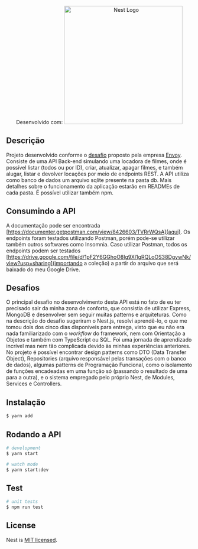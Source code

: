 <p align="center"> Desenvolvido com:
  <a href="http://nestjs.com/" target="blank"><img src="https://nestjs.com/img/logo_text.svg" width="320" alt="Nest Logo" /></a>
</p>


## Descrição

Projeto desenvolvido conforme o [desafio](https://gist.github.com/lBrunol/5f2870294d3d5f24cfcb8cdb88d51504) proposto pela empresa [Envoy](https://envoy.tec.br/). Consiste de uma API Back-end simulando uma locadora de filmes, onde é possível listar (todos ou por ID), criar, atualizar, apagar filmes, e também alugar, listar e devolver locações por meio de endpoints REST. A API utiliza como banco de dados um arquivo sqlite presente na pasta db. Mais detalhes sobre o funcionamento da aplicação estarão em READMEs de cada pasta. É possível utilizar também npm.

## Consumindo a API
A documentação pode ser encontrada [https://documenter.getpostman.com/view/8426603/TVRrWQsA](aqui). Os endpoints foram testados utilizando Postman, porém pode-se utilizar também outros softwares como Insomnia. Caso utilizar Postman, todos os endpoints podem ser testados [https://drive.google.com/file/d/1pF2Y6GGhoO8lg9Xl1gRQLoOS38DgywNk/view?usp=sharing](importando a coleção) a partir do arquivo que será baixado do meu Google Drive.

## Desafios
O principal desafio no desenvolvimento desta API está no fato de eu ter precisado sair da minha zona de conforto, que consistia de utilizar Express, MongoDB e desenvolver sem seguir muitas patterns e arquiteturas. Como na descrição do desafio sugeriram o Nest.js, resolvi aprendê-lo, o que me tomou dois dos cinco dias disponíveis para entrega, visto que eu não era nada familiarizado com o *workflow* do framework, nem com Orientação a Objetos e também com TypeScript ou SQL. Foi uma jornada de aprendizado incrível mas nem tão complicada devido às minhas experiências anteriores. No projeto é possível encontrar design patterns como DTO (Data Transfer Object), Repositories (arquivo responsável pelas transações com o banco de dados), algumas patterns de Programação Funcional, como o isolamento de funções encadeadas em uma função só (passando o resultado de uma para a outra), e o sistema empregado pelo próprio Nest, de Modules, Services e Controllers. 

## Instalação

```bash
$ yarn add
```

## Rodando a API

```bash
# development
$ yarn start

# watch mode
$ yarn start:dev
```

## Test

```bash
# unit tests
$ npm run test

```

## License

  Nest is [MIT licensed](LICENSE).
